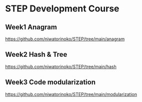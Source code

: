 # STEP Development Course

## Week1 Anagram
https://github.com/niwatorinoko/STEP/tree/main/anagram

## Week2 Hash & Tree
https://github.com/niwatorinoko/STEP/tree/main/hash

## Week3 Code modularization
https://github.com/niwatorinoko/STEP/tree/main/modularization